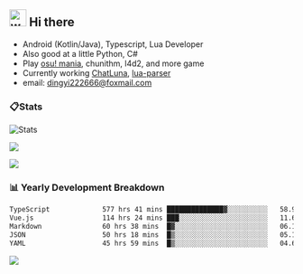 ## <img alt="wave" src="https://raw.githubusercontent.com/MartinHeinz/MartinHeinz/master/wave.gif" width="30px"> Hi there

- Android (Kotlin/Java), Typescript, Lua Developer
- Also good at a little Python, C#
- Play [osu! mania](https://osu.ppy.sh/users/29808669), chunithm, l4d2, and more game
- Currently working [ChatLuna](https://github.com/ChatLunaLab), [lua-parser](https://github.com/dingyi222666/lua-parser)
- email: [dingyi222666@foxmail.com](mailto:dingyi222666@foxmail.com)

### 📋Stats

![Stats](https://github-readme-stats.vercel.app/api?username=dingyi222666&show_icons=true&icon_color=47A69E&title_color=47A69E&count_private=true)    

![](https://api.githubtrends.io/user/svg/dingyi222666/langs?time_range=one_year&include_private=True&loc_metric=changed&theme=classic)

![](http://github-profile-summary-cards.vercel.app/api/cards/productive-time?username=dingyi222666&theme=nord_dark&utcOffset=8)


### 📊 Yearly Development Breakdown

<!--START_SECTION:waka-->

```txt
TypeScript             577 hrs 41 mins ██████████████▓░░░░░░░░░░   58.91 %
Vue.js                 114 hrs 24 mins ███░░░░░░░░░░░░░░░░░░░░░░   11.67 %
Markdown               60 hrs 38 mins  █▓░░░░░░░░░░░░░░░░░░░░░░░   06.18 %
JSON                   50 hrs 18 mins  █▒░░░░░░░░░░░░░░░░░░░░░░░   05.13 %
YAML                   45 hrs 59 mins  █▒░░░░░░░░░░░░░░░░░░░░░░░   04.69 %
```


<!--END_SECTION:waka-->

![](https://komarev.com/ghpvc/?username=dingyi222666)
